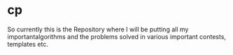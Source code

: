 # cp
So currently this is the Repository where I will be putting all my importantalgorithms and the problems solved in various important contests, templates etc.
